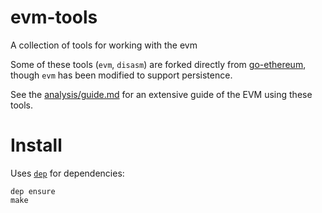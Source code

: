 # evm-tools

A collection of tools for working with the evm

Some of these tools (`evm`, `disasm`) are forked directly from
[go-ethereum](https://github.com/ethereum/go-ethereum),
though `evm` has been modified to support persistence.

See the [analysis/guide.md](analysis/guide.md) for an extensive guide of the EVM using these tools.

# Install

Uses [`dep`](https://github.com/golang/dep) for dependencies: 

```
dep ensure
make
```
